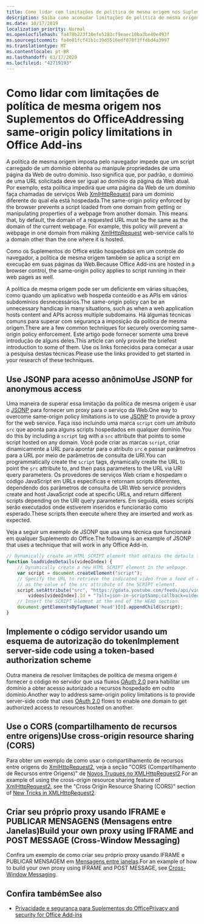 ```yaml
---
title: Como lidar com limitações de política de mesma origem nos Suplementos do Office
description: Saiba como acomodar limitações de política de mesma origem com JSONP, CORS, IFRAMEs e outras técnicas.
ms.date: 10/17/2019
localization_priority: Normal
ms.openlocfilehash: fa478b223f30efe5283cf9eaec10ba3be40e493f
ms.sourcegitcommit: fa4e81fcf41b1c39d5516edf078f3ffdbd4a3997
ms.translationtype: MT
ms.contentlocale: pt-BR
ms.lasthandoff: 03/17/2020
ms.locfileid: "42719193"
---
```

# <a name="addressing-same-origin-policy-limitations-in-office-add-ins"></a><span data-ttu-id="6166d-103">Como lidar com limitações de política de mesma origem nos Suplementos do Office</span><span class="sxs-lookup"><span data-stu-id="6166d-103">Addressing same-origin policy limitations in Office Add-ins</span></span>

<span data-ttu-id="6166d-p101">A política de mesma origem imposta pelo navegador impede que um script carregado de um domínio obtenha ou manipule propriedades de uma página da Web de outro domínio. Isso significa que, por padrão, o domínio de uma URL solicitada deve ser igual ao domínio da página da Web atual. Por exemplo, esta política impedirá que uma página da Web de um domínio faça chamadas de serviços Web [XmlHttpRequest](https://www.w3.org/TR/XMLHttpRequest/) para um domínio diferente do qual ela está hospedada.</span><span class="sxs-lookup"><span data-stu-id="6166d-p101">The same-origin policy enforced by the browser prevents a script loaded from one domain from getting or manipulating properties of a webpage from another domain. This means that, by default, the domain of a requested URL must be the same as the domain of the current webpage. For example, this policy will prevent a webpage in one domain from making [XmlHttpRequest](https://www.w3.org/TR/XMLHttpRequest/) web-service calls to a domain other than the one where it is hosted.</span></span>

<span data-ttu-id="6166d-107">Como os Suplementos do Office estão hospedados em um controle do navegador, a política de mesma origem também se aplica a script em execução em suas páginas da Web.</span><span class="sxs-lookup"><span data-stu-id="6166d-107">Because Office Add-ins are hosted in a browser control, the same-origin policy applies to script running in their web pages as well.</span></span>

<span data-ttu-id="6166d-108">A política de mesma origem pode ser um deficiente em várias situações, como quando um aplicativo web hospeda conteúdo e as APIs em vários subdomínios desnecessários.</span><span class="sxs-lookup"><span data-stu-id="6166d-108">The same-origin policy can be an unnecessary handicap in many situations, such as when a web application hosts content and APIs across multiple subdomains.</span></span> <span data-ttu-id="6166d-109">Há algumas técnicas comuns para superar com segurança a imposição da política de mesma origem.</span><span class="sxs-lookup"><span data-stu-id="6166d-109">There are a few common techniques for securely overcoming same-origin policy enforcement.</span></span> <span data-ttu-id="6166d-110">Este artigo pode fornecer somente uma breve introdução de alguns deles.</span><span class="sxs-lookup"><span data-stu-id="6166d-110">This article can only provide the briefest introduction to some of them.</span></span> <span data-ttu-id="6166d-111">Use os links fornecidos para começar a usar a pesquisa destas técnicas.</span><span class="sxs-lookup"><span data-stu-id="6166d-111">Please use the links provided to get started in your research of these techniques.</span></span>

## <a name="use-jsonp-for-anonymous-access"></a><span data-ttu-id="6166d-112">Use JSONP para acesso anônimo</span><span class="sxs-lookup"><span data-stu-id="6166d-112">Use JSONP for anonymous access</span></span>

<span data-ttu-id="6166d-113">Uma maneira de superar essa limitação da política de mesma origem é usar o [JSONP](https://www.w3schools.com/js/js_json_jsonp.asp) para fornecer um proxy para o serviço da Web.</span><span class="sxs-lookup"><span data-stu-id="6166d-113">One way to overcome same-origin policy limitations is to use [JSONP](https://www.w3schools.com/js/js_json_jsonp.asp) to provide a proxy for the web service.</span></span> <span data-ttu-id="6166d-114">Faça isso incluindo uma marca `script` com um atributo `src` que aponta para alguns scripts hospedados em qualquer domínio.</span><span class="sxs-lookup"><span data-stu-id="6166d-114">You do this by including a `script` tag with a `src` attribute that points to some script hosted on any domain.</span></span> <span data-ttu-id="6166d-115">Você pode criar as marcas `script`, criar dinamicamente a URL para apontar para o atributo `src` e passar parâmetros para a URL por meio de parâmetros de consulta de URI.</span><span class="sxs-lookup"><span data-stu-id="6166d-115">You can programmatically create the `script` tags, dynamically create the URL to point the `src` attribute to, and then pass parameters to the URL via URI query parameters.</span></span> <span data-ttu-id="6166d-116">Os provedores de serviços Web criam e hospedam o código JavaScript em URLs específicas e retornam scripts diferentes, dependendo dos parâmetros de consulta de URI.</span><span class="sxs-lookup"><span data-stu-id="6166d-116">Web service providers create and host JavaScript code at specific URLs, and return different scripts depending on the URI query parameters.</span></span> <span data-ttu-id="6166d-117">Em seguida, esses scripts serão executados onde estiverem inseridos e funcionarão como esperado.</span><span class="sxs-lookup"><span data-stu-id="6166d-117">These scripts then execute where they are inserted and work as expected.</span></span>

<span data-ttu-id="6166d-118">Veja a seguir um exemplo de JSONP que usa uma técnica que funcionará em qualquer Suplemento do Office.</span><span class="sxs-lookup"><span data-stu-id="6166d-118">The following is an example of JSONP that uses a technique that will work in any Office Add-in.</span></span>

```js
// Dynamically create an HTML SCRIPT element that obtains the details for the specified video.
function loadVideoDetails(videoIndex) {
    // Dynamically create a new HTML SCRIPT element in the webpage.
    var script = document.createElement("script");
    // Specify the URL to retrieve the indicated video from a feed of a current list of videos,
    // as the value of the src attribute of the SCRIPT element. 
    script.setAttribute("src", "https://gdata.youtube.com/feeds/api/videos/" + 
        videos[videoIndex].Id + "?alt=json-in-script&amp;callback=videoDetailsLoaded");
    // Insert the SCRIPT element at the end of the HEAD section.
    document.getElementsByTagName('head')[0].appendChild(script);
}

```


## <a name="implement-server-side-code-using-a-token-based-authorization-scheme"></a><span data-ttu-id="6166d-119">Implemente o código servidor usando um esquema de autorização do token</span><span class="sxs-lookup"><span data-stu-id="6166d-119">Implement server-side code using a token-based authorization scheme</span></span>

<span data-ttu-id="6166d-120">Outra maneira de resolver limitações de política de mesma origem é fornecer o código no servidor que usa fluxos [OAuth 2.0](https://oauth.net/2/) para habilitar um domínio a obter acesso autorizado a recursos hospedado em outro domínio.</span><span class="sxs-lookup"><span data-stu-id="6166d-120">Another way to address same-origin policy limitations is to provide server-side code that uses [OAuth 2.0](https://oauth.net/2/) flows to enable one domain to get authorized access to resources hosted on another.</span></span> 


## <a name="use-cross-origin-resource-sharing-cors"></a><span data-ttu-id="6166d-121">Use o CORS (compartilhamento de recursos entre origens)</span><span class="sxs-lookup"><span data-stu-id="6166d-121">Use cross-origin resource sharing (CORS)</span></span>


<span data-ttu-id="6166d-122">Para obter um exemplo de como usar o compartilhamento de recursos entre origens do [XmlHttpRequest2](https://dvcs.w3.org/hg/xhr/raw-file/tip/Overview.html), veja a seção "CORS (Compartilhamento de Recursos entre Origens)" de [Novos Truques no XMLHttpRequest2](https://www.html5rocks.com/en/tutorials/file/xhr2/).</span><span class="sxs-lookup"><span data-stu-id="6166d-122">For an example of using the cross-origin resource sharing feature of [XmlHttpRequest2](https://dvcs.w3.org/hg/xhr/raw-file/tip/Overview.html), see the "Cross Origin Resource Sharing (CORS)" section of [New Tricks in XMLHttpRequest2](https://www.html5rocks.com/en/tutorials/file/xhr2/).</span></span>


## <a name="build-your-own-proxy-using-iframe-and-post-message-cross-window-messaging"></a><span data-ttu-id="6166d-123">Criar seu próprio proxy usando IFRAME e PUBLICAR MENSAGENS (Mensagens entre Janelas)</span><span class="sxs-lookup"><span data-stu-id="6166d-123">Build your own proxy using IFRAME and POST MESSAGE (Cross-Window Messaging)</span></span>


<span data-ttu-id="6166d-124">Confira um exemplo de como criar seu próprio proxy usando IFRAME e PUBLICAR MENSAGEM em [Mensagens entre janelas](http://ejohn.org/blog/cross-window-messaging/).</span><span class="sxs-lookup"><span data-stu-id="6166d-124">For an example of how to build your own proxy using IFRAME and POST MESSAGE, see [Cross-Window Messaging](http://ejohn.org/blog/cross-window-messaging/).</span></span>


## <a name="see-also"></a><span data-ttu-id="6166d-125">Confira também</span><span class="sxs-lookup"><span data-stu-id="6166d-125">See also</span></span>

- [<span data-ttu-id="6166d-126">Privacidade e segurança para Suplementos do Office</span><span class="sxs-lookup"><span data-stu-id="6166d-126">Privacy and security for Office Add-ins</span></span>](../concepts/privacy-and-security.md)
    
